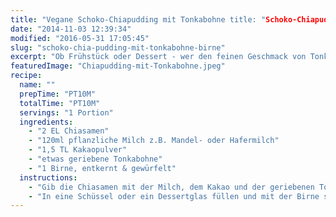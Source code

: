 ```yaml
---
title: "Vegane Schoko-Chiapudding mit Tonkabohne title: "Schoko-Chiapudding mit Tonkabohne & Birne" Birne"
date: "2014-11-03 12:39:34"
modified: "2016-05-31 17:05:45"
slug: "schoko-chia-pudding-mit-tonkabohne-birne"
excerpt: "Ob Frühstück oder Dessert - wer den feinen Geschmack von Tonka mag, wird sich in dieses einfache Rezept verlieben!"
featuredImage: "Chiapudding-mit-Tonkabohne.jpeg"
recipe:
  name: ""
  prepTime: "PT10M"
  totalTime: "PT10M"
  servings: "1 Portion"
  ingredients:
    - "2 EL Chiasamen"
    - "120ml pflanzliche Milch z.B. Mandel- oder Hafermilch"
    - "1,5 TL Kakaopulver"
    - "etwas geriebene Tonkabohne"
    - "1 Birne, entkernt & gewürfelt"
  instructions:
    - "Gib die Chiasamen mit der Milch, dem Kakao und der geriebenen Tonkabohne in ein Schraubglas und schüttel es des öfteren gut durch bis die Samen aufgequollen sind. Das dauert in etwa 10min."
    - "In eine Schüssel oder ein Dessertglas füllen und mit der Birne servieren."
---
```


